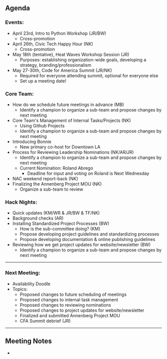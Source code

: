 ## Agenda

### Events:
* April 23rd, Intro to Python Workshop (JR/BW)
  * Cross-promotion
* April 26th, Civic Tech Happy Hour (NK)
  * Cross-promotion
* May 18th (tentative), Heat Waves Workshop Session (JR)
  * Purposes: establishing organization-wide goals, developing a strategy, branding/professionalism
* May 27-30th, Code for America Summit (JR/NK)
  * Required for everyone attending summit, optional for everyone else
  * Set up a meeting date!

### Core Team:
* How do we schedule future meetings in advance (MB)
  * Identify a champion to organize a sub-team and propose changes by next meeting
* Core Team's Management of Internal Tasks/Projects (NK)
  * Using Github Projects
  * Identify a champion to organize a sub-team and propose changes by next meeting
* Introducing Bonnie
  * New primary co-host for Downtown LA
* Process for Reviewing Leadership Nominations (NK/AR/JR)
  * Identify a champion to organize a sub-team and propose changes by next meeting
  * Current Nomination: Roland Abrego
    * Deadline for input and voting on Roland is Next Wednesday
* NAC weekend report-back (NK)
* Finalizing the Annenberg Project MOU (NK)
  * Organize a sub-team to review

### Hack Nights:
* Quick updates (KM/WR & JR/BW & TF/NK)
* Background checks (AR)
* Installing Standardized Project Processes (BW)
  * How is the sub-committee doing? (KM)
  * Propose developing project guidelines and standardizing processes
  * Propose developing documentation & online publishing guidelines 
* Reviewing how we get project updates for website/newsletter (BW)
  * Identify a champion to organize a sub-team and propose changes by next meeting

---
### Next Meeting:
* Availability Doodle
* Topics:
  * Proposed changes to future scheduling of meetings
  * Proposed changes to internal task management
  * Proposed changes to reviewing nominations
  * Proposed changes to project updates for website/newsletter
  * Finalized and submitted Annenberg Project MOU
  * CFA Summit debrief (JR)

---
## Meeting Notes
* 
